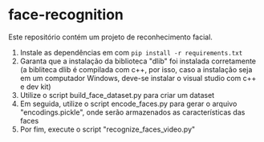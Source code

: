 # face-recognition

Este repositório contém um projeto de reconhecimento facial.

1. Instale as dependências em com `pip install -r requirements.txt`
2. Garanta que a instalação da biblioteca "dlib" foi instalada corretamente (a bibliteca dlib é compilada com c++, por isso, caso a instalação seja em um computador Windows, deve-se instalar o visual studio com c++ e dev kit)
3. Utilize o script build_face_dataset.py para criar um dataset
4. Em seguida, utilize o script encode_faces.py para gerar o arquivo "encodings.pickle", onde serão armazenados as características das faces
5. Por fim, execute o script "recognize_faces_video.py"
